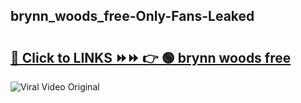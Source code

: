 
 ## brynn_woods_free-Only-Fans-Leaked

# <h2><a href="https://clipsfans.com/brynn_woods_free&ref=git">🔗 Click to LINKS ⏩⏩ 👉 🟢 brynn woods free </a></h2>

<a href="https://clipsfans.com/brynn_woods_free&ref=git" rel="nofollow" data-target="animated-image.originalLink"><img src="https://i.ibb.co.com/xMMVF88/686577567.gif" alt="Viral Video Original" style="max-width: 100%; display: inline-block;" data-target="animated-image.originalImage"></a>
